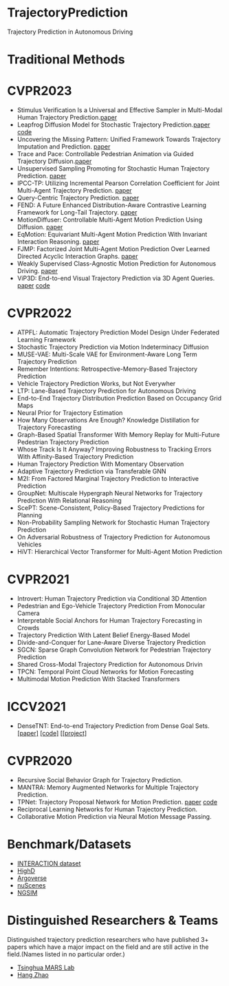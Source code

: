 # TrajectoryPrediction
Trajectory Prediction in Autonomous Driving

# Traditional Methods

# CVPR2023
- Stimulus Verification Is a Universal and Effective Sampler in Multi-Modal Human Trajectory Prediction.[paper](https://openaccess.thecvf.com/content/CVPR2023/html/Sun_Stimulus_Verification_Is_a_Universal_and_Effective_Sampler_in_Multi-Modal_CVPR_2023_paper.html) 
- Leapfrog Diffusion Model for Stochastic Trajectory Prediction.[paper](https://openaccess.thecvf.com/content/CVPR2023/html/Mao_Leapfrog_Diffusion_Model_for_Stochastic_Trajectory_Prediction_CVPR_2023_paper.htmlhttps://openaccess.thecvf.com/content/CVPR2023/html/Mao_Leapfrog_Diffusion_Model_for_Stochastic_Trajectory_Prediction_CVPR_2023_paper.html) [code](https://github.com/MediaBrain-SJTU/LED)
- Uncovering the Missing Pattern: Unified Framework Towards Trajectory Imputation and Prediction. [paper](https://openaccess.thecvf.com/content/CVPR2023/html/Xu_Uncovering_the_Missing_Pattern_Unified_Framework_Towards_Trajectory_Imputation_and_CVPR_2023_paper.html) 
- Trace and Pace: Controllable Pedestrian Animation via Guided Trajectory Diffusion.[paper](https://openaccess.thecvf.com/content/CVPR2023/html/Rempe_Trace_and_Pace_Controllable_Pedestrian_Animation_via_Guided_Trajectory_Diffusion_CVPR_2023_paper.html) 
- Unsupervised Sampling Promoting for Stochastic Human Trajectory Prediction. [paper](https://openaccess.thecvf.com/content/CVPR2023/html/Chen_Unsupervised_Sampling_Promoting_for_Stochastic_Human_Trajectory_Prediction_CVPR_2023_paper.html) 
- IPCC-TP: Utilizing Incremental Pearson Correlation Coefficient for Joint Multi-Agent Trajectory Prediction. [paper](https://openaccess.thecvf.com/content/CVPR2023/html/Zhu_IPCC-TP_Utilizing_Incremental_Pearson_Correlation_Coefficient_for_Joint_Multi-Agent_Trajectory_CVPR_2023_paper.html) 
- Query-Centric Trajectory Prediction. [paper](https://openaccess.thecvf.com/content/CVPR2023/html/Zhou_Query-Centric_Trajectory_Prediction_CVPR_2023_paper.html) 
- FEND: A Future Enhanced Distribution-Aware Contrastive Learning Framework for Long-Tail Trajectory. [paper](https://openaccess.thecvf.com/content/CVPR2023/html/Wang_FEND_A_Future_Enhanced_Distribution-Aware_Contrastive_Learning_Framework_for_Long-Tail_CVPR_2023_paper.html) 
- MotionDiffuser: Controllable Multi-Agent Motion Prediction Using Diffusion. [paper](https://openaccess.thecvf.com/content/CVPR2023/html/Jiang_MotionDiffuser_Controllable_Multi-Agent_Motion_Prediction_Using_Diffusion_CVPR_2023_paper.html) 
- EqMotion: Equivariant Multi-Agent Motion Prediction With Invariant Interaction Reasoning. [paper](https://openaccess.thecvf.com/content/CVPR2023/html/Xu_EqMotion_Equivariant_Multi-Agent_Motion_Prediction_With_Invariant_Interaction_Reasoning_CVPR_2023_paper.htmlhttps://openaccess.thecvf.com/content/CVPR2023/html/Xu_EqMotion_Equivariant_Multi-Agent_Motion_Prediction_With_Invariant_Interaction_Reasoning_CVPR_2023_paper.html) 
- FJMP: Factorized Joint Multi-Agent Motion Prediction Over Learned Directed Acyclic Interaction Graphs. [paper](https://openaccess.thecvf.com/content/CVPR2023/html/Rowe_FJMP_Factorized_Joint_Multi-Agent_Motion_Prediction_Over_Learned_Directed_Acyclic_CVPR_2023_paper.html) 
- Weakly Supervised Class-Agnostic Motion Prediction for Autonomous Driving. [paper](https://openaccess.thecvf.com/content/CVPR2023/html/Li_Weakly_Supervised_Class-Agnostic_Motion_Prediction_for_Autonomous_Driving_CVPR_2023_paper.html)
- ViP3D: End-to-end Visual Trajectory Prediction via 3D Agent Queries. [paper](https://openaccess.thecvf.com/content/CVPR2023/html/Gu_ViP3D_End-to-End_Visual_Trajectory_Prediction_via_3D_Agent_Queries_CVPR_2023_paper.html) [code](https://github.com/Tsinghua-MARS-Lab/ViP3D)

# CVPR2022
- ATPFL: Automatic Trajectory Prediction Model Design Under Federated Learning Framework
- Stochastic Trajectory Prediction via Motion Indeterminacy Diffusion
- MUSE-VAE: Multi-Scale VAE for Environment-Aware Long Term Trajectory Prediction
- Remember Intentions: Retrospective-Memory-Based Trajectory Prediction
- Vehicle Trajectory Prediction Works, but Not Everywher
- LTP: Lane-Based Trajectory Prediction for Autonomous Driving
- End-to-End Trajectory Distribution Prediction Based on Occupancy Grid Maps
- Neural Prior for Trajectory Estimation
- How Many Observations Are Enough? Knowledge Distillation for Trajectory Forecasting
- Graph-Based Spatial Transformer With Memory Replay for Multi-Future Pedestrian Trajectory Prediction
- Whose Track Is It Anyway? Improving Robustness to Tracking Errors With Affinity-Based Trajectory Prediction
- Human Trajectory Prediction With Momentary Observation
- Adaptive Trajectory Prediction via Transferable GNN
- M2I: From Factored Marginal Trajectory Prediction to Interactive Prediction
- GroupNet: Multiscale Hypergraph Neural Networks for Trajectory Prediction With Relational Reasoning
- ScePT: Scene-Consistent, Policy-Based Trajectory Predictions for Planning
- Non-Probability Sampling Network for Stochastic Human Trajectory Prediction
- On Adversarial Robustness of Trajectory Prediction for Autonomous Vehicles
- HiVT: Hierarchical Vector Transformer for Multi-Agent Motion Prediction

# CVPR2021
- Introvert: Human Trajectory Prediction via Conditional 3D Attention
- Pedestrian and Ego-Vehicle Trajectory Prediction From Monocular Camera
- Interpretable Social Anchors for Human Trajectory Forecasting in Crowds
- Trajectory Prediction With Latent Belief Energy-Based Model
- Divide-and-Conquer for Lane-Aware Diverse Trajectory Prediction
- SGCN: Sparse Graph Convolution Network for Pedestrian Trajectory Prediction
- Shared Cross-Modal Trajectory Prediction for Autonomous Drivin
- TPCN: Temporal Point Cloud Networks for Motion Forecasting
- Multimodal Motion Prediction With Stacked Transformers

# ICCV2021
- DenseTNT: End-to-end Trajectory Prediction from Dense Goal Sets. [[paper]](https://arxiv.org/abs/2108.09640https://arxiv.org/abs/2108.09640) [[code]](https://github.com/Tsinghua-MARS-Lab/DenseTNT) [[[project]](https://tsinghua-mars-lab.github.io/DenseTNT/)

# CVPR2020
- Recursive Social Behavior Graph for Trajectory Prediction.
- MANTRA: Memory Augmented Networks for Multiple Trajectory Prediction.
- TPNet: Trajectory Proposal Network for Motion Prediction. [paper](https://openaccess.thecvf.com/content_CVPR_2020/html/Fang_TPNet_Trajectory_Proposal_Network_for_Motion_Prediction_CVPR_2020_paper.html) [code](https://github.com/decisionforce/TPNet)
- Reciprocal Learning Networks for Human Trajectory Prediction.
- Collaborative Motion Prediction via Neural Motion Message Passing.

# Benchmark/Datasets
- [INTERACTION dataset](http://www.interaction-dataset.com/)
- [HighD](https://www.highd-dataset.com/)
- [Argoverse](https://www.argoverse.org/)
- [nuScenes](https://www.nuscenes.org/)
- [NGSIM](https://ops.fhwa.dot.gov/trafficanalysistools/ngsim.htm)

#  Distinguished Researchers & Teams
Distinguished trajectory prediction researchers who have published 3+ papers which have a major impact on the field and are still active in the field.(Names listed in no particular order.)
- [Tsinghua MARS Lab](https://github.com/Tsinghua-MARS-Lab)
- [Hang Zhao](https://hangzhaomit.github.io/)


